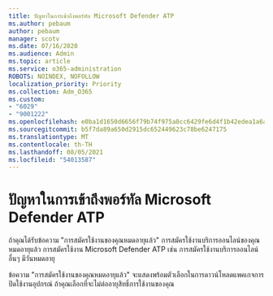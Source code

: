```yaml
---
title: ปัญหาในการเข้าถึงพอร์ทัล Microsoft Defender ATP
ms.author: pebaum
author: pebaum
manager: scotv
ms.date: 07/16/2020
ms.audience: Admin
ms.topic: article
ms.service: o365-administration
ROBOTS: NOINDEX, NOFOLLOW
localization_priority: Priority
ms.collection: Adm_O365
ms.custom:
- "6029"
- "9001222"
ms.openlocfilehash: e0ba1d1650d6656f79b74f975a8cc6429fe6d4f1b42edea1a6a02b574d2af057
ms.sourcegitcommit: b5f7da89a650d2915dc652449623c78be6247175
ms.translationtype: MT
ms.contentlocale: th-TH
ms.lasthandoff: 08/05/2021
ms.locfileid: "54013587"
---
```

# <a name="issues-accessing-the-microsoft-defender-atp-portal"></a>ปัญหาในการเข้าถึงพอร์ทัล Microsoft Defender ATP

ถ้าคุณได้รับข้อความ "การสมัครใช้งานของคุณหมดอายุแล้ว" การสมัครใช้งานบริการออนไลน์ของคุณหมดอายุแล้ว การสมัครใช้งาน Microsoft Defender ATP เช่น การสมัครใช้งานบริการออนไลน์อื่นๆ มีวันหมดอายุ

ข้อความ "การสมัครใช้งานของคุณหมดอายุแล้ว" จะแสดงพร้อมตัวเลือกในการดาวน์โหลดแพคเกจการปิดใช้งานอุปกรณ์ ถ้าคุณเลือกที่จะไม่ต่ออายุสิทธิ์การใช้งานของคุณ
